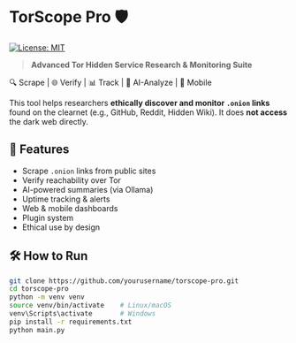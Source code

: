 # TorScope Pro 🛡️
[![License: MIT](https://img.shields.io/badge/License-MIT-yellow.svg)](LICENSE)

> **Advanced Tor Hidden Service Research & Monitoring Suite**

🔍 Scrape | 🌐 Verify | 📊 Track | 🧠 AI-Analyze | 📱 Mobile

This tool helps researchers **ethically discover and monitor `.onion` links** found on the clearnet (e.g., GitHub, Reddit, Hidden Wiki). It does **not access** the dark web directly.

## 🚀 Features
- Scrape `.onion` links from public sites
- Verify reachability over Tor
- AI-powered summaries (via Ollama)
- Uptime tracking & alerts
- Web & mobile dashboards
- Plugin system
- Ethical use by design

## 🛠️ How to Run

```bash
git clone https://github.com/yourusername/torscope-pro.git
cd torscope-pro
python -m venv venv
source venv/bin/activate    # Linux/macOS
venv\Scripts\activate       # Windows
pip install -r requirements.txt
python main.py